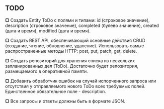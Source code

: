 ## TODO
**▢** Создать Entity ToDo с полями и типами: id (строковое значение), description (строковое значение), completed (булево значение), created (дата и время), modified (дата и время).

**▢** Создать REST API, обеспечивающий основные действия CRUD (создание, чтение, обновление, удаление). Использовать самые распространенные методы HTTP:  post, put, patch, get, delete.

**▢** Создать репозиторий для хранения списка из нескольких запланированных дел (ToDo). Достаточно будет репозитория, размещаемого в оперативной памяти.

**▢** Добавить обработчик ошибок на случай испорченного запроса или отсутствия у отправляемого нового ToDo всех требуемых полей. Единственное обязательное поле - description.

**▢** Все запросы и ответы должны быть в формате JSON.